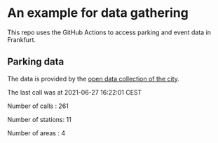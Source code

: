 # An example for data gathering

This repo uses the GitHub Actions to access parking and event data in Frankfurt.

## Parking data
The data is provided by the [open data collection of the city](https://www.offenedaten.frankfurt.de/).

The last call was at 2021-06-27 16:22:01 CEST

Number of calls   : 261

Number of stations:  11

Number of areas   :   4

